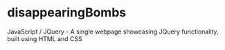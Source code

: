 # disappearingBombs
JavaScript / JQuery - A single webpage showcasing JQuery functionality, built using HTML and CSS
